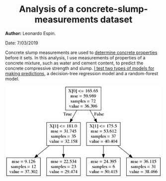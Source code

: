 <center> <h1>Analysis of a concrete-slump-measurements dataset</h1> </center>

**Author:** Leonardo Espin.

Date: 7/03/2019

Concrete slump measurements are used to [determine concrete properties](https://en.wikipedia.org/wiki/Concrete_slump_test) before it sets. In this analysis, I use measurements of properties of a concrete mixture, such as water and cement content,  to predict the concrete compressive strength and slump. [I test two types of models for making predictions](https://leoespin.github.io/concrete_slump/), a decision-tree regression model and a random-forest model. 

![decision tree](output.png "x[0]=cement content, x[1]=water content")
